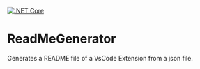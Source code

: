 [![.NET Core](https://github.com/bartvanhoey/ReadMeGenerator/actions/workflows/dotnet-core.yml/badge.svg)](https://github.com/bartvanhoey/ReadMeGenerator/actions/workflows/dotnet-core.yml)

# ReadMeGenerator

Generates a README file of a VsCode Extension from a json file.
